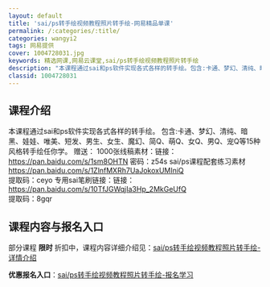 ```yaml
---
layout: default
title: 'sai/ps转手绘视频教程照片转手绘-网易精品单课'
permalink: /:categories/:title/
categories: wangyi2
tags: 网易提供
cover: 1004728031.jpg
keywords: 精选网课,网易云课堂,sai/ps转手绘视频教程照片转手绘
description: "本课程通过sai和ps软件实现各式各样的转手绘。包含:卡通、梦幻、清纯、暗黑、娃娃、唯美、短发、男生、女生、魔幻、简Q、萌Q、女Q、男Q、宠Q等15种风格转手绘任你学。赠送：1000张线稿素"
classid: 1004728031
---
```


## 课程介绍

本课程通过sai和ps软件实现各式各样的转手绘。
包含:卡通、梦幻、清纯、暗黑、娃娃、唯美、短发、男生、女生、魔幻、简Q、萌Q、女Q、男Q、宠Q等15种风格转手绘任你学。
赠送：
1000张线稿素材：链接：https://pan.baidu.com/s/1sm8OHTN 密码：z54s
sai/ps课程配套练习素材 https://pan.baidu.com/s/1ZlnfMXRh7UaJokoxUMIniQ  
提取码：ceyo 
专用sai笔刷链接：链接： https://pan.baidu.com/s/10TfJGWqjIa3Hp_2MkGeUfQ  
提取码：8gqr

## 课程内容与报名入口

部分课程 **限时** 折扣中，课程内容详细介绍见：[sai/ps转手绘视频教程照片转手绘-详情介绍](https://study.163.com/course/introduction/1004728031.htm?share=1&shareId=1025206652&utm_campaign=share&utm_medium=iphoneShare&utm_source=&utm_u=1025206652)

**优惠报名入口**：[sai/ps转手绘视频教程照片转手绘-报名学习](https://study.163.com/course/introduction/1004728031.htm?share=1&shareId=1025206652&utm_campaign=share&utm_medium=iphoneShare&utm_source=&utm_u=1025206652)

